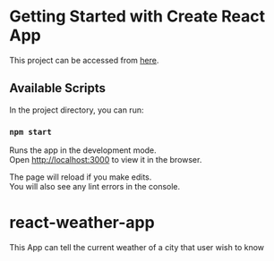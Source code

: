 # Getting Started with Create React App

This project can be accessed from [here](https://weather-app-20210103.herokuapp.com/).

## Available Scripts

In the project directory, you can run:

### `npm start`

Runs the app in the development mode.\
Open [http://localhost:3000](http://localhost:3000) to view it in the browser.

The page will reload if you make edits.\
You will also see any lint errors in the console.

# react-weather-app

This App can tell the current weather of a city that user wish to know
